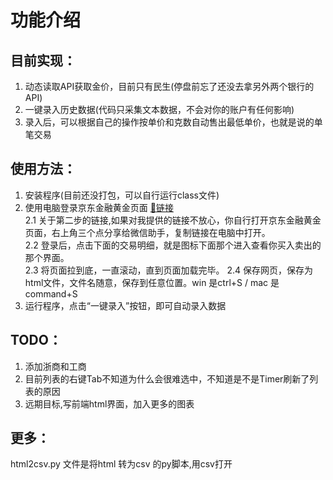 # 功能介绍

## 目前实现：

1. 动态读取API获取金价，目前只有民生(停盘前忘了还没去拿另外两个银行的API) 
2. 一键录入历史数据(代码只采集文本数据，不会对你的账户有任何影响)
3. 录入后，可以根据自己的操作按单价和克数自动售出最低单价，也就是说的单笔交易

## 使用方法：

1. 安装程序(目前还没打包，可以自行运行class文件)
2. 使用电脑登录京东金融黄金页面 [🔗链接](https://passport.jd.com/new/login.aspx) \
2.1 关于第二步的链接,如果对我提供的链接不放心，你自行打开京东金融黄金页面，右上角三个点分享给微信助手，复制链接在电脑中打开。 \
2.2 登录后，点击下面的交易明细，就是图标下面那个进入查看你买入卖出的那个界面。\
2.3 将页面拉到底，一直滚动，直到页面加载完毕。
2.4 保存网页，保存为html文件，文件名随意，保存到任意位置。win 是ctrl+S / mac 是command+S
3. 运行程序，点击“一键录入”按钮，即可自动录入数据

## TODO：

1. 添加浙商和工商
2. 目前列表的右键Tab不知道为什么会很难选中，不知道是不是Timer刷新了列表的原因
3. 远期目标,写前端html界面，加入更多的图表

## 更多：
html2csv.py 文件是将html 转为csv 的py脚本,用csv打开